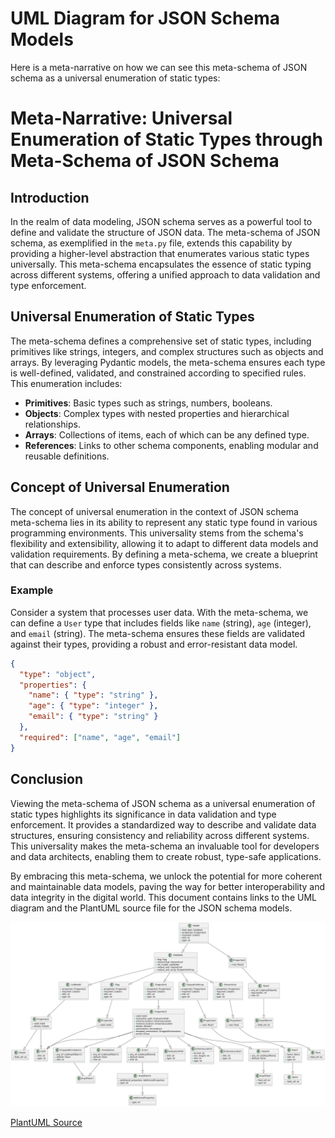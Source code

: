 # UML Diagram for JSON Schema Models

Here is a meta-narrative on how we can see this meta-schema of JSON schema as a universal enumeration of static types:

# Meta-Narrative: Universal Enumeration of Static Types through Meta-Schema of JSON Schema

## Introduction

In the realm of data modeling, JSON schema serves as a powerful tool to define and validate the structure of JSON data. The meta-schema of JSON schema, as exemplified in the `meta.py` file, extends this capability by providing a higher-level abstraction that enumerates various static types universally. This meta-schema encapsulates the essence of static typing across different systems, offering a unified approach to data validation and type enforcement.

## Universal Enumeration of Static Types

The meta-schema defines a comprehensive set of static types, including primitives like strings, integers, and complex structures such as objects and arrays. By leveraging Pydantic models, the meta-schema ensures each type is well-defined, validated, and constrained according to specified rules. This enumeration includes:

- **Primitives**: Basic types such as strings, numbers, booleans.
- **Objects**: Complex types with nested properties and hierarchical relationships.
- **Arrays**: Collections of items, each of which can be any defined type.
- **References**: Links to other schema components, enabling modular and reusable definitions.

## Concept of Universal Enumeration

The concept of universal enumeration in the context of JSON schema meta-schema lies in its ability to represent any static type found in various programming environments. This universality stems from the schema's flexibility and extensibility, allowing it to adapt to different data models and validation requirements. By defining a meta-schema, we create a blueprint that can describe and enforce types consistently across systems.

### Example

Consider a system that processes user data. With the meta-schema, we can define a `User` type that includes fields like `name` (string), `age` (integer), and `email` (string). The meta-schema ensures these fields are validated against their types, providing a robust and error-resistant data model.

```json
{
  "type": "object",
  "properties": {
    "name": { "type": "string" },
    "age": { "type": "integer" },
    "email": { "type": "string" }
  },
  "required": ["name", "age", "email"]
}
```

## Conclusion

Viewing the meta-schema of JSON schema as a universal enumeration of static types highlights its significance in data validation and type enforcement. It provides a standardized way to describe and validate data structures, ensuring consistency and reliability across different systems. This universality makes the meta-schema an invaluable tool for developers and data architects, enabling them to create robust, type-safe applications.

By embracing this meta-schema, we unlock the potential for more coherent and maintainable data models, paving the way for better interoperability and data integrity in the digital world.
This document contains links to the UML diagram and the PlantUML source file for the JSON schema models.

![UML Diagram](https://github.com/meta-introspector/pydantic-aws-cloudtrail/blob/main/src/json_schema/meta.svg)

[PlantUML Source](https://github.com/meta-introspector/pydantic-aws-cloudtrail/blob/main/src/json_schema/meta.puml)
